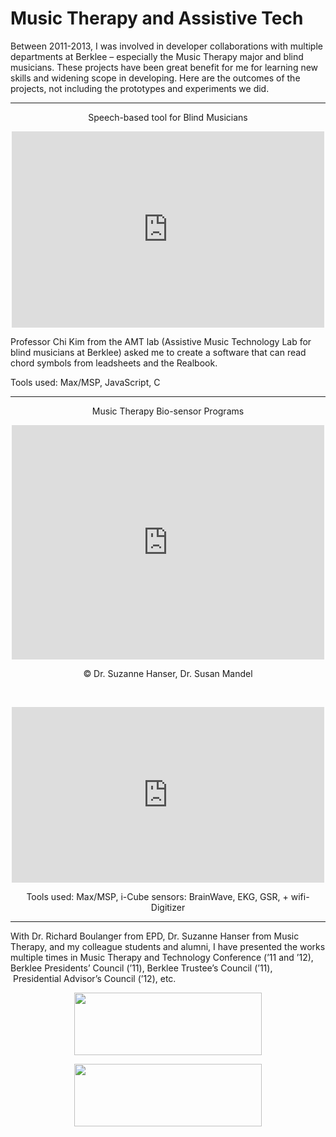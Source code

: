 # Music Therapy and Assistive Tech
<p>Between 2011-2013, I was involved in developer collaborations with multiple departments at Berklee &#8211; especially the Music Therapy major and blind musicians. These projects have been great benefit for me for learning new skills and widening scope in developing. Here are the outcomes of the projects, not including the prototypes and experiments we did.</p>

---
<p style="text-align: center;">Speech-based tool for Blind Musicians</p>
<p style="text-align: center;"><iframe src="http://player.vimeo.com/video/53085345?title=0&amp;byline=0&amp;portrait=0&amp;badge=0" height="314" width="500" frameborder="0"></iframe></p>
<p>Professor Chi Kim from the AMT lab (Assistive Music Technology Lab for blind musicians at Berklee) asked me to create a software that can read chord symbols from leadsheets and the Realbook.</p>
<p>Tools used: Max/MSP, JavaScript, C</p>

---
<p style="text-align: center;">Music Therapy Bio-sensor Programs</p>
<p style="text-align: center;"><iframe src="http://player.vimeo.com/video/53085346?title=0&amp;byline=0&amp;portrait=0&amp;badge=0" height="375" width="500" frameborder="0"></iframe></p>
<p style="text-align: center;">© Dr. Suzanne Hanser, Dr. Susan Mandel</p>
<p>&nbsp;</p>
<p style="text-align: center;"><iframe src="http://player.vimeo.com/video/21578497?title=0&amp;byline=0&amp;portrait=0&amp;badge=0" height="281" width="500" frameborder="0"></iframe></p>
<p style="text-align: center;">Tools used: Max/MSP, i-Cube sensors: BrainWave, EKG, GSR, + wifi-Digitizer</p>

---
<p>With Dr. Richard Boulanger from EPD, Dr. Suzanne Hanser from Music Therapy, and my colleague students and alumni, I have presented the works multiple times in Music Therapy and Technology Conference (&#8217;11 and &#8217;12), Berklee Presidents&#8217; Council (&#8217;11), Berklee Trustee&#8217;s Council (&#8217;11),  Presidential Advisor&#8217;s Council (&#8217;12), etc.</p>
<p style="text-align: center;"><a href="http://www.loadmess.com/wp-content/uploads/2012/11/MTbro11p2.png"><img class="size-medium wp-image-441 alignleft" title="MTbro11p2" alt="" src="http://www.loadmess.com/wp-content/uploads/2012/11/MTbro11p2-300x100.png" width="300" height="100" srcset="http://www.loadmess.com/wp-content/uploads/2012/11/MTbro11p2-300x100.png 300w, http://www.loadmess.com/wp-content/uploads/2012/11/MTbro11p2-1024x341.png 1024w, http://www.loadmess.com/wp-content/uploads/2012/11/MTbro11p2.png 1575w" sizes="(max-width: 300px) 100vw, 300px" /></a></p>
<p style="text-align: center;"><a href="http://www.loadmess.com/wp-content/uploads/2012/11/MTbro11p1.png"><img class="size-medium wp-image-440 alignleft" title="MTbro11p1" alt="" src="http://www.loadmess.com/wp-content/uploads/2012/11/MTbro11p1-300x100.png" width="300" height="100" srcset="http://www.loadmess.com/wp-content/uploads/2012/11/MTbro11p1-300x100.png 300w, http://www.loadmess.com/wp-content/uploads/2012/11/MTbro11p1-1024x341.png 1024w, http://www.loadmess.com/wp-content/uploads/2012/11/MTbro11p1.png 1575w" sizes="(max-width: 300px) 100vw, 300px" /></a></p>